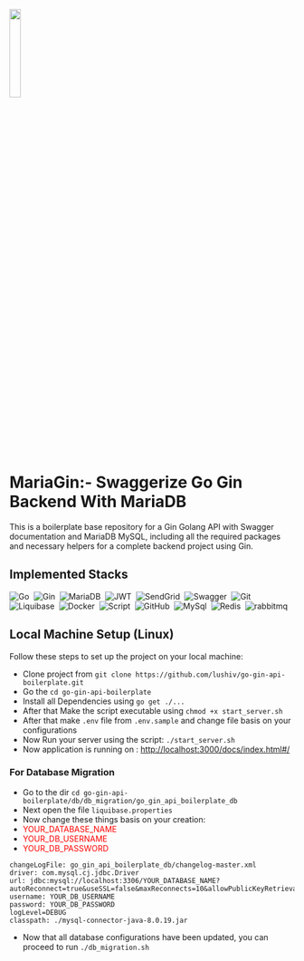 
<a href="#"><img width="20%" height="auto" src="https://i.ibb.co/bXhyRw7/Screenshot-from-2023-10-02-17-53-14.png" height="100"/></a>
# MariaGin:- Swaggerize Go Gin Backend With MariaDB
This is a boilerplate base repository for a Gin Golang API with Swagger documentation and MariaDB MySQL, including all the required packages and necessary helpers for a complete backend project using Gin. 
## Implemented Stacks

![Go](https://img.shields.io/badge/-Go-05122A?style=flat&logo=go)&nbsp;
![Gin](https://img.shields.io/badge/-Gin-05122A?style=flat&logo=gin)&nbsp;
![MariaDB](https://img.shields.io/badge/-MariaDB-05122A?style=flat&logo=mariadb)&nbsp;
![JWT](https://img.shields.io/badge/-JWT-05122A?style=flat&logo=jwt)&nbsp;
![SendGrid](https://img.shields.io/badge/-SendGrid-05122A?style=flat&logo=sendgrid)&nbsp;
![Swagger](https://img.shields.io/badge/-Swagger-05122A?style=flat&logo=swagger)&nbsp;
![Git](https://img.shields.io/badge/-Git-05122A?style=flat&logo=git)&nbsp;
![Liquibase](https://img.shields.io/badge/-Liquibase-05122A?style=flat&logo=liquibase)&nbsp;
![Docker](https://img.shields.io/badge/-Docker-05122A?style=flat&logo=docker)&nbsp;
![Script](https://img.shields.io/badge/-Script.sh-05122A?style=flat&logo=gnu-bash)&nbsp;
![GitHub](https://img.shields.io/badge/-GitHub-05122A?style=flat&logo=github)&nbsp;
![MySql](https://img.shields.io/badge/-MySql-05122A?style=flat&logo=MySql)&nbsp;
![Redis](https://img.shields.io/badge/-Redis-05122A?style=flat&logo=Redis)&nbsp;
![rabbitmq](https://img.shields.io/badge/-rabbitmq-05122A?style=flat&logo=rabbitmq)&nbsp;
##  Local Machine Setup (Linux)
Follow these steps to set up the project on your local machine:
- Clone project from `git clone https://github.com/lushiv/go-gin-api-boilerplate.git`
- Go the `cd go-gin-api-boilerplate`
- Install all Dependencies using `go get ./...`
- After that Make the script executable using `chmod +x start_server.sh`
- After that make `.env` file from `.env.sample` and change file basis on your configurations
- Now Run your server using the script: `./start_server.sh`
- Now application is running on : [http://localhost:3000/docs/index.html#/](http://localhost:3000/docs/index.html#/)

### For Database Migration
 - Go to the dir `cd go-gin-api-boilerplate/db/db_migration/go_gin_api_boilerplate_db`
 - Next open the file `liquibase.properties`
 - Now change these things basis on your creation:
 -  <span style="color:red">YOUR_DATABASE_NAME</span>
 -  <span style="color:red">YOUR_DB_USERNAME</span>
 -  <span style="color:red">YOUR_DB_PASSWORD</span>

```
changeLogFile: go_gin_api_boilerplate_db/changelog-master.xml
driver: com.mysql.cj.jdbc.Driver
url: jdbc:mysql://localhost:3306/YOUR_DATABASE_NAME?autoReconnect=true&useSSL=false&maxReconnects=10&allowPublicKeyRetrieval=true&createDatabaseIfNotExist=true
username: YOUR_DB_USERNAME
password: YOUR_DB_PASSWORD
logLevel=DEBUG
classpath: ./mysql-connector-java-8.0.19.jar

```
- Now that all database configurations have been updated, you can proceed to run `./db_migration.sh`
